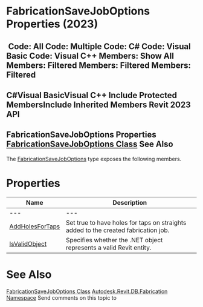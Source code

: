 # FabricationSaveJobOptions Properties (2023)

﻿
 Code: All Code: Multiple Code: C# Code: Visual Basic Code: Visual C++  Members: Show All Members: Filtered Members: Filtered Members: Filtered   
---  
C#Visual BasicVisual C++
Include Protected MembersInclude Inherited Members
Revit 2023 API  
---  
FabricationSaveJobOptions Properties  
[FabricationSaveJobOptions Class](20934444-987d-1169-1619-2adb54377e7d.md "FabricationSaveJobOptions Class") See Also  
---  
The [FabricationSaveJobOptions](20934444-987d-1169-1619-2adb54377e7d.md "FabricationSaveJobOptions Class") type exposes the following members.
# Properties
| Name | Description |
| --- | --- |
| --- | --- | --- |
| [AddHolesForTaps](5ada3cdc-d6c5-9260-68f8-cf6267604038.md "AddHolesForTaps Property") | Set true to have holes for taps on straights added to the created fabrication job. |
| [IsValidObject](e9041f84-5144-9344-0080-8d7d2c9e99a3.md "IsValidObject Property") | Specifies whether the .NET object represents a valid Revit entity. |

# See Also
[FabricationSaveJobOptions Class](20934444-987d-1169-1619-2adb54377e7d.md "FabricationSaveJobOptions Class")
[Autodesk.Revit.DB.Fabrication Namespace](49e74a25-7ea1-efa6-548a-a3c3d0655e43.md "Autodesk.Revit.DB.Fabrication Namespace")
Send comments on this topic to 